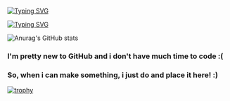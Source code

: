[![Typing SVG](https://readme-typing-svg.herokuapp.com?font=Ubuntu&size=30&duration=1000&pause=1000&color=FF0000&center=true&width=435&lines=Hey!;I'm+Pedro!;And+i+write+code+for+fun!+%3AD)](https://git.io/typing-svg)

[![Typing SVG](https://readme-typing-svg.herokuapp.com?font=Fira+Code&duration=1000&pause=1&color=FF0000&center=true&vCenter=true&width=435&lines=Programmer;Designer;Editor;Writer)](https://git.io/typing-svg)

![Anurag's GitHub stats](https://github-readme-stats.vercel.app/api?username=predo2810&show_icons=true&bg_color=45,92002C,ff0000,000000&title_color=000000&border_color=000000&border_radius=10&text_color=ffeeff&icon_color=000000)

### I'm pretty new to GitHub and i don't have much time to code :(
### So, when i can make something, i just do and place it here! :)

[![trophy](https://github-profile-trophy.vercel.app/?username=predo2810&theme=discord&column=3&no-bg=true&no-frame=true)](https://github.com/ryo-ma/github-profile-trophy)
